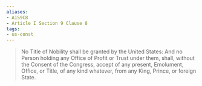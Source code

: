 ```yaml
---
aliases: 
- A1S9C8
- Article I Section 9 Clause 8
tags: 
- us-const
---
```

> No Title of Nobility shall be granted by the United States: And no Person holding any Office of Profit or Trust under them, shall, without the Consent of the Congress, accept of any present, Emolument, Office, or Title, of any kind whatever, from any King, Prince, or foreign State.

